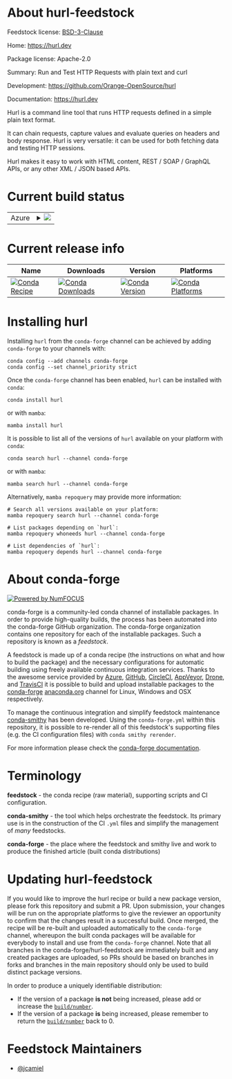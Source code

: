 About hurl-feedstock
====================

Feedstock license: [BSD-3-Clause](https://github.com/conda-forge/hurl-feedstock/blob/main/LICENSE.txt)

Home: https://hurl.dev

Package license: Apache-2.0

Summary: Run and Test HTTP Requests with plain text and curl

Development: https://github.com/Orange-OpenSource/hurl

Documentation: https://hurl.dev

Hurl is a command line tool that runs HTTP requests defined in a simple plain text format.

It can chain requests, capture values and evaluate queries on headers and body response. Hurl is very
versatile: it can be used for both fetching data and testing HTTP sessions.

Hurl makes it easy to work with HTML content, REST / SOAP / GraphQL APIs, or any other XML / JSON based APIs.


Current build status
====================


<table>
    
  <tr>
    <td>Azure</td>
    <td>
      <details>
        <summary>
          <a href="https://dev.azure.com/conda-forge/feedstock-builds/_build/latest?definitionId=20775&branchName=main">
            <img src="https://dev.azure.com/conda-forge/feedstock-builds/_apis/build/status/hurl-feedstock?branchName=main">
          </a>
        </summary>
        <table>
          <thead><tr><th>Variant</th><th>Status</th></tr></thead>
          <tbody><tr>
              <td>linux_64</td>
              <td>
                <a href="https://dev.azure.com/conda-forge/feedstock-builds/_build/latest?definitionId=20775&branchName=main">
                  <img src="https://dev.azure.com/conda-forge/feedstock-builds/_apis/build/status/hurl-feedstock?branchName=main&jobName=linux&configuration=linux%20linux_64_" alt="variant">
                </a>
              </td>
            </tr><tr>
              <td>osx_64</td>
              <td>
                <a href="https://dev.azure.com/conda-forge/feedstock-builds/_build/latest?definitionId=20775&branchName=main">
                  <img src="https://dev.azure.com/conda-forge/feedstock-builds/_apis/build/status/hurl-feedstock?branchName=main&jobName=osx&configuration=osx%20osx_64_" alt="variant">
                </a>
              </td>
            </tr><tr>
              <td>win_64</td>
              <td>
                <a href="https://dev.azure.com/conda-forge/feedstock-builds/_build/latest?definitionId=20775&branchName=main">
                  <img src="https://dev.azure.com/conda-forge/feedstock-builds/_apis/build/status/hurl-feedstock?branchName=main&jobName=win&configuration=win%20win_64_" alt="variant">
                </a>
              </td>
            </tr>
          </tbody>
        </table>
      </details>
    </td>
  </tr>
</table>

Current release info
====================

| Name | Downloads | Version | Platforms |
| --- | --- | --- | --- |
| [![Conda Recipe](https://img.shields.io/badge/recipe-hurl-green.svg)](https://anaconda.org/conda-forge/hurl) | [![Conda Downloads](https://img.shields.io/conda/dn/conda-forge/hurl.svg)](https://anaconda.org/conda-forge/hurl) | [![Conda Version](https://img.shields.io/conda/vn/conda-forge/hurl.svg)](https://anaconda.org/conda-forge/hurl) | [![Conda Platforms](https://img.shields.io/conda/pn/conda-forge/hurl.svg)](https://anaconda.org/conda-forge/hurl) |

Installing hurl
===============

Installing `hurl` from the `conda-forge` channel can be achieved by adding `conda-forge` to your channels with:

```
conda config --add channels conda-forge
conda config --set channel_priority strict
```

Once the `conda-forge` channel has been enabled, `hurl` can be installed with `conda`:

```
conda install hurl
```

or with `mamba`:

```
mamba install hurl
```

It is possible to list all of the versions of `hurl` available on your platform with `conda`:

```
conda search hurl --channel conda-forge
```

or with `mamba`:

```
mamba search hurl --channel conda-forge
```

Alternatively, `mamba repoquery` may provide more information:

```
# Search all versions available on your platform:
mamba repoquery search hurl --channel conda-forge

# List packages depending on `hurl`:
mamba repoquery whoneeds hurl --channel conda-forge

# List dependencies of `hurl`:
mamba repoquery depends hurl --channel conda-forge
```


About conda-forge
=================

[![Powered by
NumFOCUS](https://img.shields.io/badge/powered%20by-NumFOCUS-orange.svg?style=flat&colorA=E1523D&colorB=007D8A)](https://numfocus.org)

conda-forge is a community-led conda channel of installable packages.
In order to provide high-quality builds, the process has been automated into the
conda-forge GitHub organization. The conda-forge organization contains one repository
for each of the installable packages. Such a repository is known as a *feedstock*.

A feedstock is made up of a conda recipe (the instructions on what and how to build
the package) and the necessary configurations for automatic building using freely
available continuous integration services. Thanks to the awesome service provided by
[Azure](https://azure.microsoft.com/en-us/services/devops/), [GitHub](https://github.com/),
[CircleCI](https://circleci.com/), [AppVeyor](https://www.appveyor.com/),
[Drone](https://cloud.drone.io/welcome), and [TravisCI](https://travis-ci.com/)
it is possible to build and upload installable packages to the
[conda-forge](https://anaconda.org/conda-forge) [anaconda.org](https://anaconda.org/)
channel for Linux, Windows and OSX respectively.

To manage the continuous integration and simplify feedstock maintenance
[conda-smithy](https://github.com/conda-forge/conda-smithy) has been developed.
Using the ``conda-forge.yml`` within this repository, it is possible to re-render all of
this feedstock's supporting files (e.g. the CI configuration files) with ``conda smithy rerender``.

For more information please check the [conda-forge documentation](https://conda-forge.org/docs/).

Terminology
===========

**feedstock** - the conda recipe (raw material), supporting scripts and CI configuration.

**conda-smithy** - the tool which helps orchestrate the feedstock.
                   Its primary use is in the construction of the CI ``.yml`` files
                   and simplify the management of *many* feedstocks.

**conda-forge** - the place where the feedstock and smithy live and work to
                  produce the finished article (built conda distributions)


Updating hurl-feedstock
=======================

If you would like to improve the hurl recipe or build a new
package version, please fork this repository and submit a PR. Upon submission,
your changes will be run on the appropriate platforms to give the reviewer an
opportunity to confirm that the changes result in a successful build. Once
merged, the recipe will be re-built and uploaded automatically to the
`conda-forge` channel, whereupon the built conda packages will be available for
everybody to install and use from the `conda-forge` channel.
Note that all branches in the conda-forge/hurl-feedstock are
immediately built and any created packages are uploaded, so PRs should be based
on branches in forks and branches in the main repository should only be used to
build distinct package versions.

In order to produce a uniquely identifiable distribution:
 * If the version of a package **is not** being increased, please add or increase
   the [``build/number``](https://docs.conda.io/projects/conda-build/en/latest/resources/define-metadata.html#build-number-and-string).
 * If the version of a package **is** being increased, please remember to return
   the [``build/number``](https://docs.conda.io/projects/conda-build/en/latest/resources/define-metadata.html#build-number-and-string)
   back to 0.

Feedstock Maintainers
=====================

* [@jcamiel](https://github.com/jcamiel/)

